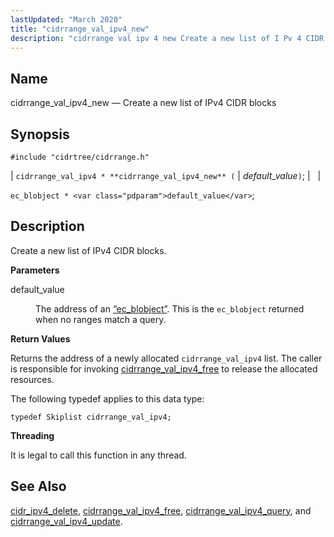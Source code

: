 ```yaml
---
lastUpdated: "March 2020"
title: "cidrrange_val_ipv4_new"
description: "cidrrange val ipv 4 new Create a new list of I Pv 4 CIDR blocks cidrrange val ipv 4 cidrrange val ipv 4 new default value ec blobject default value Create a new list of I Pv 4 CIDR blocks default value The address of an Section 68 17 ec..."
---
```


<a name="apis.cidrrange_val_ipv4_new"></a> 
## Name

cidrrange_val_ipv4_new — Create a new list of IPv4 CIDR blocks

## Synopsis

`#include "cidrtree/cidrrange.h"`

| `cidrrange_val_ipv4 * **cidrrange_val_ipv4_new** (` | <var class="pdparam">default_value</var>`)`; |   |

`ec_blobject * <var class="pdparam">default_value</var>`;<a name="idp48434304"></a> 
## Description

Create a new list of IPv4 CIDR blocks.

**<a name="idp48435520"></a> Parameters**

<dl class="variablelist">

<dt>default_value</dt>

<dd>

The address of an [“ec_blobject”](/momentum/3/3-api/structs-ec-blobject). This is the `ec_blobject` returned when no ranges match a query.

</dd>

</dl>

**<a name="idp48439312"></a> Return Values**

Returns the address of a newly allocated `cidrrange_val_ipv4` list. The caller is responsible for invoking [cidrrange_val_ipv4_free](/momentum/3/3-api/apis-cidrrange-val-ipv-4-free) to release the allocated resources.

The following typedef applies to this data type:

`typedef Skiplist cidrrange_val_ipv4;`

**<a name="idp48442752"></a> Threading**

It is legal to call this function in any thread.

<a name="idp48443856"></a> 
## See Also

[cidr_ipv4_delete](/momentum/3/3-api/apis-cidr-ipv-4-delete), [cidrrange_val_ipv4_free](/momentum/3/3-api/apis-cidrrange-val-ipv-4-free), [cidrrange_val_ipv4_query](/momentum/3/3-api/apis-cidrrange-val-ipv-4-query), and [cidrrange_val_ipv4_update](/momentum/3/3-api/apis-cidrrange-val-ipv-4-update).